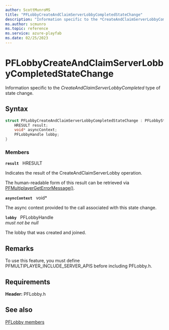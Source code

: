 ```yaml
---
author: ScottMunroMS
title: "PFLobbyCreateAndClaimServerLobbyCompletedStateChange"
description: "Information specific to the *CreateAndClaimServerLobbyCompleted* type of state change."
ms.author: scmunro
ms.topic: reference
ms.service: azure-playfab
ms.date: 02/25/2023
---
```


# PFLobbyCreateAndClaimServerLobbyCompletedStateChange  

Information specific to the *CreateAndClaimServerLobbyCompleted* type of state change.  

## Syntax  
  
```cpp
struct PFLobbyCreateAndClaimServerLobbyCompletedStateChange : PFLobbyStateChange {  
    HRESULT result;  
    void* asyncContext;  
    PFLobbyHandle lobby;  
}  
```
  
### Members  
  
**`result`** &nbsp; HRESULT  
  
Indicates the result of the CreateAndClaimServerLobby operation.
  
The human-readable form of this result can be retrieved via [PFMultiplayerGetErrorMessage()](../../pfmultiplayer/functions/pfmultiplayergeterrormessage.md).
  
**`asyncContext`** &nbsp; void*  
  
The async context provided to the call associated with this state change.
  
**`lobby`** &nbsp; PFLobbyHandle  
*must not be null*  
  
The lobby that was created and joined.
  
## Remarks  
  
To use this feature, you must define PFMULTIPLAYER_INCLUDE_SERVER_APIS before including PFLobby.h.
  
## Requirements  
  
**Header:** PFLobby.h
  
## See also  
[PFLobby members](../pflobby_members.md)  

  
  
